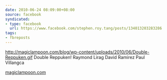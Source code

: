 ```yaml
---
date: 2010-06-24 08:09:00+08:00
source: facebook
syndicated:
- type: facebook
  url: https://www.facebook.com/stephen.roy.tang/posts/134013203283286
tags:
- fbreposts
---
```


http://magiclampoon.com/blog/wp-content/uploads/2010/06/Double-Reppuken.gif Double Reppuken! Raymond Lirag David Ramirez Paul Villangca

[magiclampoon.com](http://magiclampoon.com/blog/wp-content/uploads/2010/06/Double-Reppuken.gif)